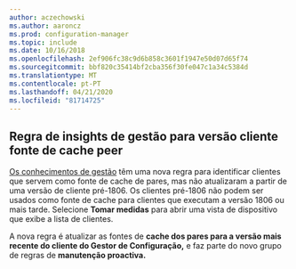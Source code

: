 ```yaml
---
author: aczechowski
ms.author: aaroncz
ms.prod: configuration-manager
ms.topic: include
ms.date: 10/16/2018
ms.openlocfilehash: 2ef906fc38c9d6b858c3601f1947e50d07d65f74
ms.sourcegitcommit: bbf820c35414bf2cba356f30fe047c1a34c5384d
ms.translationtype: MT
ms.contentlocale: pt-PT
ms.lasthandoff: 04/21/2020
ms.locfileid: "81714725"
---
```

## <a name="management-insights-rule-for-peer-cache-source-client-version"></a><a name="bkmk_insights"></a>Regra de insights de gestão para versão cliente fonte de cache peer
<!-- 1358008 -->

  [Os conhecimentos de gestão](../../../servers/manage/management-insights.md) têm uma nova regra para identificar clientes que servem como fonte de cache de pares, mas não atualizaram a partir de uma versão de cliente pré-1806.  Os clientes pré-1806 não podem ser usados como fonte de cache para clientes que executam a versão 1806 ou mais tarde. Selecione **Tomar medidas** para abrir uma vista de dispositivo que exibe a lista de clientes. 

A nova regra é atualizar as fontes de **cache dos pares para a versão mais recente do cliente do Gestor de Configuração,** e faz parte do novo grupo de regras de **manutenção proactiva.**




